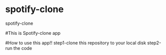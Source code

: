# spotify-clone
spotify-clone

#This is Spotify-clone app

#How to use this app!!
 step1-clone this repository to your local disk
 step2-run the code
<!--  step3-your player is ready to play🥳 -->
